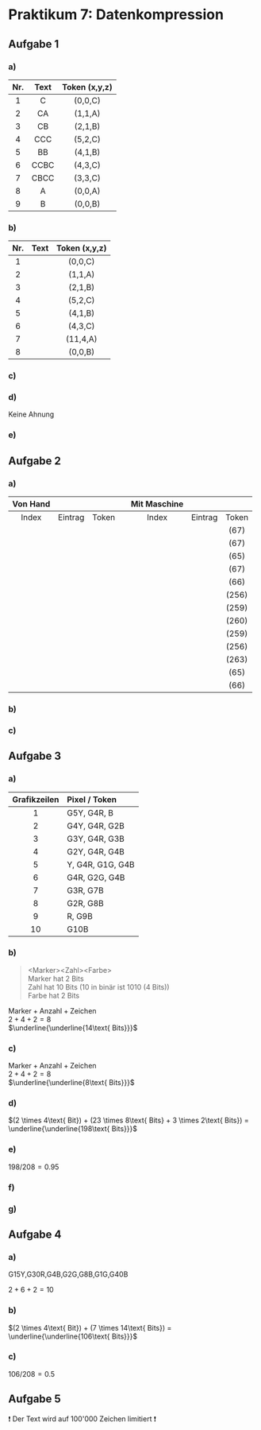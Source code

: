 # Praktikum 7: Datenkompression

## Aufgabe 1

### a)

|Nr.|Text|Token (x,y,z)|
|:-:|:-:|:-:|
|1|C|(0,0,C)|
|2|CA|(1,1,A)|
|3|CB|(2,1,B)|
|4|CCC|(5,2,C)|
|5|BB|(4,1,B)|
|6|CCBC|(4,3,C)|
|7|CBCC|(3,3,C)|
|8|A|(0,0,A)|
|9|B|(0,0,B)|

### b)

|Nr.|Text|Token (x,y,z)|
|:-:|:-:|:-:|
|1||(0,0,C)|
|2||(1,1,A)|
|3||(2,1,B)|
|4||(5,2,C)|
|5||(4,1,B)|
|6||(4,3,C)|
|7||(11,4,A)|
|8||(0,0,B)|

### c)

### d)

Keine Ahnung

### e)

## Aufgabe 2

### a)

|Von&nbsp;Hand||||Mit&nbsp;Maschine|||
|:-:|:-:|:-:|:-:|:-:|:-:|:-:|
|Index|Eintrag|Token||Index|Eintrag|Token|
|||||||(67)|
|||||||(67)|
|||||||(65)|
|||||||(67)|
|||||||(66)|
|||||||(256)|
|||||||(259)|
|||||||(260)|
|||||||(259)|
|||||||(256)|
|||||||(263)|
|||||||(65)|
|||||||(66)|

### b)

### c)

## Aufgabe 3

### a)

|Grafikzeilen|Pixel / Token|
|:-:|:-|
|1|G5Y, G4R, B|
|2|G4Y, G4R, G2B|
|3|G3Y, G4R, G3B|
|4|G2Y, G4R, G4B|
|5|Y, G4R, G1G, G4B|
|6|G4R, G2G, G4B|
|7|G3R, G7B|
|8|G2R, G8B|
|9|R, G9B|
|10|G10B|

### b)

> \<Marker\>\<Zahl\>\<Farbe\>\
> Marker hat 2 Bits\
> Zahl hat 10 Bits (10 in binär ist 1010 (4 Bits))\
> Farbe hat 2 Bits

$\text{Marker} + \text{Anzahl} + \text{Zeichen}$\
$2 + 4 + 2 = 8$\
$\underline{\underline{14\text{ Bits}}}$

### c)

$\text{Marker} + \text{Anzahl} + \text{Zeichen}$\
$2 + 4 + 2 = 8$\
$\underline{\underline{8\text{ Bits}}}$

### d)

$(2 \times 4\text{ Bit}) + (23 \times 8\text{ Bits} + 3 \times 2\text{ Bits}) = \underline{\underline{198\text{ Bits}}}$

### e)

$198 / 208 = 0.95$

### f)

### g)

## Aufgabe 4

### a)

G15Y,G30R,G4B,G2G,G8B,G1G,G40B

$2 + 6 + 2 = 10$

### b)

$(2 \times 4\text{ Bit}) + (7 \times 14\text{ Bits}) = \underline{\underline{106\text{ Bits}}}$

### c)

$106 / 208 = 0.5$

## Aufgabe 5

:exclamation: Der Text wird auf 100'000 Zeichen limitiert :exclamation:
